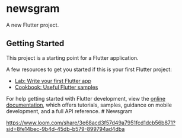 # newsgram

A new Flutter project.

## Getting Started

This project is a starting point for a Flutter application.

A few resources to get you started if this is your first Flutter project:

- [Lab: Write your first Flutter app](https://docs.flutter.dev/get-started/codelab)
- [Cookbook: Useful Flutter samples](https://docs.flutter.dev/cookbook)

For help getting started with Flutter development, view the
[online documentation](https://docs.flutter.dev/), which offers tutorials,
samples, guidance on mobile development, and a full API reference.
#   N e w s g r a m 

https://www.loom.com/share/3e68acd3f57d49a7951fcd1dcb56b871?sid=8fe14bec-9b4d-45db-b579-899794ad4dba
 
 
